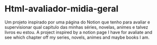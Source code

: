 # Html-avaliador-midia-geral
Um projeto inspirado por uma página do Notion que tenho para avaliar e supervisionar qual capitulo das minhas séries, novelas, animes e talvez livros eu estou.
A project inspired by a notion page I have for avaliate and see which chapter off my series, novels, animes and maybe books I am.
